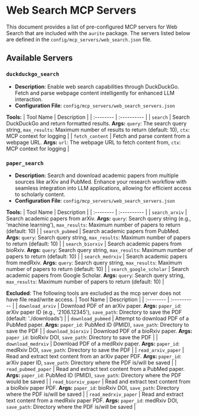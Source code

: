 # Web Search MCP Servers

This document provides a list of pre-configured MCP servers for Web Search that are included with the `aurite` package. The servers listed below are defined in the `config/mcp_servers/web_search.json` file.

## Available Servers

### `duckduckgo_search`

*   **Description**: Enable web search capabilities through DuckDuckGo. Fetch and parse webpage content intelligently for enhanced LLM interaction.
*   **Configuration File**: `config/mcp_servers/web_search_servers.json`

**Tools:**
| Tool Name | Description |
| :-------- | :---------- |
| `search` | Search DuckDuckGo and return formatted results. **Args:** `query`: The search query string, `max_results`: Maximum number of results to return (default: 10), `ctx`: MCP context for logging |
| `fetch_content` | Fetch and parse content from a webpage URL. **Args:** `url`: The webpage URL to fetch content from, `ctx`: MCP context for logging |

### `paper_search`

*   **Description**: Search and download academic papers from multiple sources like arXiv and PubMed. Enhance your research workflow with seamless integration into LLM applications, allowing for efficient access to scholarly content.
*   **Configuration File**: `config/mcp_servers/web_search_servers.json`

**Tools:**
| Tool Name | Description |
| :-------- | :---------- |
| `search_arxiv` | Search academic papers from arXiv. **Args:** `query`: Search query string (e.g., 'machine learning'), `max_results`: Maximum number of papers to return (default: 10) |
| `search_pubmed` | Search academic papers from PubMed. **Args:** `query`: Search query string, `max_results`: Maximum number of papers to return (default: 10) |
| `search_biorxiv` | Search academic papers from bioRxiv. **Args:** `query`: Search query string, `max_results`: Maximum number of papers to return (default: 10) |
| `search_medrxiv` | Search academic papers from medRxiv. **Args:** `query`: Search query string, `max_results`: Maximum number of papers to return (default: 10) |
| `search_google_scholar` | Search academic papers from Google Scholar. **Args:** `query`: Search query string, `max_results`: Maximum number of papers to return (default: 10) |

**Excluded**:
The following tools are excluded as the mcp server does not have file read/write access.
| Tool Name | Description |
| :-------- | :---------- |
| `download_arxiv` | Download PDF of an arXiv paper. **Args:** `paper_id`: arXiv paper ID (e.g., '2106.12345'), `save_path`: Directory to save the PDF (default: './downloads') |
| `download_pubmed` | Attempt to download PDF of a PubMed paper. **Args:** `paper_id`: PubMed ID (PMID), `save_path`: Directory to save the PDF |
| `download_biorxiv` | Download PDF of a bioRxiv paper. **Args:** `paper_id`: bioRxiv DOI, `save_path`: Directory to save the PDF |
| `download_medrxiv` | Download PDF of a medRxiv paper. **Args:** `paper_id`: medRxiv DOI, `save_path`: Directory to save the PDF |
| `read_arxiv_paper` | Read and extract text content from an arXiv paper PDF. **Args:** `paper_id`: arXiv paper ID, `save_path`: Directory where the PDF is/will be saved |
| `read_pubmed_paper` | Read and extract text content from a PubMed paper. **Args:** `paper_id`: PubMed ID (PMID), `save_path`: Directory where the PDF would be saved |
| `read_biorxiv_paper` | Read and extract text content from a bioRxiv paper PDF. **Args:** `paper_id`: bioRxiv DOI, `save_path`: Directory where the PDF is/will be saved |
| `read_medrxiv_paper` | Read and extract text content from a medRxiv paper PDF. **Args:** `paper_id`: medRxiv DOI, `save_path`: Directory where the PDF is/will be saved |
